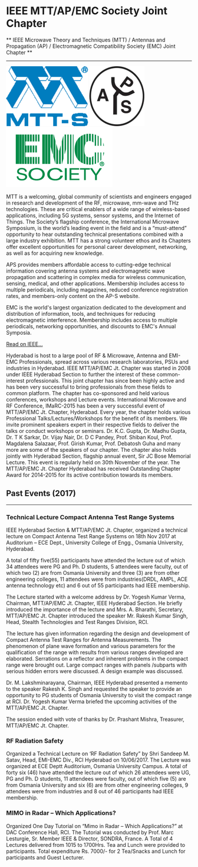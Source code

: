 # IEEE MTT/AP/EMC Society Joint Chapter
** IEEE Microwave Theory and Techniques (MTT) / Antennas and Propagation (AP) / Electromagnetic Compatibility Society (EMC) Joint Chapter **

---

![MTT](/user/img/logos/mtt-logo.png)
![AP](/user/img/logos/aps-logo.png)
![EMC](/user/img/logos/emc-logo.gif)

MTT is a welcoming, global community of scientists and engineers engaged in research and development of the RF, microwave, mm-wave and THz technologies. These are critical enablers of a wide range of wireless-based applications, including 5G systems, sensor systems, and the Internet of Things. The Society’s flagship conference, the International Microwave Symposium, is the world’s leading event in the field and is a “must-attend” opportunity to hear outstanding technical presentations combined with a large industry exhibition. MTT has a strong volunteer ethos and its Chapters offer excellent opportunities for personal career development, networking, as well as for acquiring new knowledge.

APS provides members affordable access to cutting-edge technical information covering antenna systems and electromagnetic wave propagation and scattering in complex media for wireless communication, sensing, medical, and other applications. Membership includes access to multiple periodicals, including magazines, reduced conference registration rates, and members-only content on the AP-S website.

EMC is the world's largest organization dedicated to the development and distribution of information, tools, and techniques for reducing electromagnetic interference. Membership includes access to multiple periodicals, networking opportunities, and discounts to EMC's Annual Symposia.

[Read on IEEE...](https://www.ieee.org/membership_services/membership/societies/membership_societies_index.html)

Hyderabad is host to a large pool of RF & Microwave, Antenna and EMI-EMC Professionals, spread across various research laboratories, PSUs and industries in Hyderabad. IEEE MTT/AP/EMC Jt. Chapter was started in 2008 under IEEE Hyderabad Section to further the interest of these common-interest professionals.  This joint chapter has since been highly active and has been very successful to bring professionals from these fields to common platform. The chapter has co-sponsored and held various conferences, workshops and Lecture events. International Microwave and RF Conference, IMaRC-2015 has been a very successful event of MTT/AP/EMC Jt. Chapter, Hyderabad. Every year, the chapter holds various Professional Talks/Lectures/Workshops for the benefit of its members. We invite prominent speakers expert in their respective fields to deliver the talks or conduct workshops or seminars. Dr. K.C. Gupta, Dr. Madhu Gupta, Dr. T K Sarkar, Dr. Vijay Nair, Dr. D C Pandey, Prof. Shiban Koul, Prof. Magdalena Salazaar, Prof. Girish Kumar, Prof. Debatosh Guha and many more are some of the speakers of our chapter. The chapter also holds jointly with Hyderabad Section, flagship annual event, Sir JC Bose Memorial Lecture. This event is regularly held on 30th November of the year. The MTT/AP/EMC Jt. Chapter Hyderabad has received Outstanding Chapter Award for 2014-2015 for its active contribution towards its members.

## Past Events (2017)
---

### Technical Lecture Compact Antenna Test Range Systems

IEEE Hyderabad Section & MTT/AP/EMC Jt. Chapter, organized a technical lecture on Compact Antenna Test Range Systems on 18th Nov 2017 at Auditorium – ECE Dept., University College of Engg., Osmania University, Hyderabad.

A total of fifty five(55) participants have attended the lecture out of which 34 attendees were PG and Ph. D students, 5 attendees were faculty, out of which  two (2) are from  Osmania University  and three (3)  are from other engineering colleges, 11 attendees were from industries(DRDL, AMPL, ACE antenna technology etc) and 6 out of 55 participants had IEEE membership.

The Lecture started with a welcome address by Dr. Yogesh Kumar Verma, Chairman, MTT/AP/EMC Jt. Chapter, IEEE Hyderabad Section. He briefly introduced the importance of the lecture and Mrs. A. Bharathi, Secretary, MTT/AP/EMC Jt. Chapter introduced the speaker Mr. Rakesh Kumar Singh, Head, Stealth Technologies and Test Ranges Division, RCI.

The lecture has given information regarding the design and development of Compact Antenna Test Ranges for Antenna Measurements. The phenomenon of plane wave formation and various parameters for the qualification of the range with results from various ranges developed are elaborated. Serrations on a reflector and inherent problems in the compact range were brought out. Large compact ranges with panels /subparts with serious hidden errors were discussed. A design example was discussed.

Dr. M. Lakshminarayana, Chairman, IEEE Hyderabad presented a memento to the speaker Rakesh K. Singh and requested the speaker to provide an opportunity to PG students of Osmania University to visit the compact range at RCI. Dr. Yogesh Kumar Verma briefed the upcoming activities of the  MTT/AP/EMC Jt. Chapter.

The session ended with vote of thanks by Dr. Prashant Mishra, Treasurer, MTT/AP/EMC Jt. Chapter.

### RF Radiation Safety

Organized a Technical Lecture on ‘RF Radiation Safety” by Shri Sandeep M. Satav, Head, EMI-EMC Div., RCI Hyderabad on 10/06/2017. The Lecture was organized at ECE Deptt Auditorium, Osmania University Campus. A total of forty six (46) have attended the lecture out of which 26 attendees were UG, PG and Ph. D students, 11  attendees were faculty, out of which  five (5) are from  Osmania University  and six (6)  are from other engineering colleges, 9 attendees were from industries and 8 out of 46 participants had IEEE membership.

### MIMO in Radar – Which Applications?

Organized One Day Tutorial on “Mimo in Radar – Which Applications?” at DAC Conference Hall, RCI. The Tutorial was conducted by Prof. Marc Lesturgie, Sr. Member IEEE & Director, SONDRA, France. A Total of 4 Lectures delivered from 1015 to 1700Hrs. Tea and Lunch were provided to participants. Total expenditure Rs. 7000/- for 2 Tea/Snacks and Lunch for participants and Guest Lecturer.